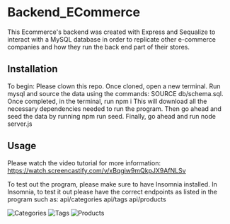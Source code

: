 # Backend_ECommerce

This Ecommerce's backend was created with Express and Sequalize to interact with a MySQL database in order to replicate other e-commerce companies and how they run the back end part of their stores.


## Installation
To begin:
Please clown this repo.
Once cloned, open a new terminal.
Run mysql and source the data using the commands: SOURCE db/schema.sql.
Once completed, in the terminal, run npm i
This will download all the necessary dependencies needed to run the program.
Then go ahead and seed the data by running npm run seed.
Finally, go ahead and run node server.js

## Usage 
Please watch the video tutorial for more information:
https://watch.screencastify.com/v/xBqgiw9mQkpJX9AfNLSv

To test out the program, please make sure to have Insomnia installed. 
In Insomnia,
to test it out please have the correct endpoints as listed in the program such as:
api/categories
api/tags
api/products

![Categories](https://github.com/XDSirius/JavaScript-Password-Generator/blob/main/images/categories.png "Categories Endpoint")
![Tags](https://github.com/XDSirius/JavaScript-Password-Generator/blob/main/images/tags.png "Tags Endpoint")
![Products](https://github.com/XDSirius/JavaScript-Password-Generator/blob/main/images/products.png "Products Endpoint")
